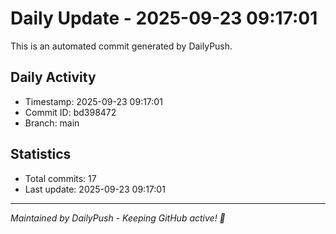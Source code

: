 # Daily Update - 2025-09-23 09:17:01

This is an automated commit generated by DailyPush.

## Daily Activity
- Timestamp: 2025-09-23 09:17:01
- Commit ID: bd398472
- Branch: main

## Statistics
- Total commits: 17
- Last update: 2025-09-23 09:17:01

---
*Maintained by DailyPush - Keeping GitHub active! 🚀*
